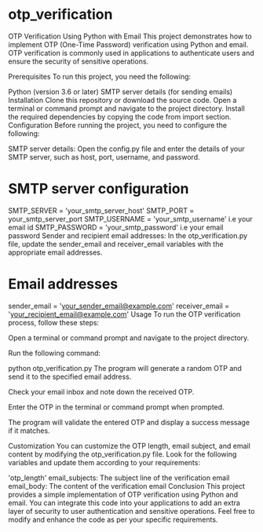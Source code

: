# otp_verification
OTP Verification Using Python with Email
This project demonstrates how to implement OTP (One-Time Password) verification using Python and email. OTP verification is commonly used in applications to authenticate users and ensure the security of sensitive operations.

Prerequisites
To run this project, you need the following:

Python (version 3.6 or later)
SMTP server details (for sending emails)
Installation
Clone this repository or download the source code.
Open a terminal or command prompt and navigate to the project directory.
Install the required dependencies by copying the code from import section.
Configuration
Before running the project, you need to configure the following:

SMTP server details: Open the config.py file and enter the details of your SMTP server, such as host, port, username, and password.

# SMTP server configuration
SMTP_SERVER = 'your_smtp_server_host'
SMTP_PORT = your_smtp_server_port
SMTP_USERNAME = 'your_smtp_username'     i.e your email id
SMTP_PASSWORD = 'your_smtp_password'     i.e your email password
Sender and recipient email addresses: In the otp_verification.py file, update the sender_email and receiver_email variables with the appropriate email addresses.

# Email addresses
sender_email = 'your_sender_email@example.com'
receiver_email = 'your_recipient_email@example.com'
Usage
To run the OTP verification process, follow these steps:

Open a terminal or command prompt and navigate to the project directory.

Run the following command:

python otp_verification.py
The program will generate a random OTP and send it to the specified email address.

Check your email inbox and note down the received OTP.

Enter the OTP in the terminal or command prompt when prompted.

The program will validate the entered OTP and display a success message if it matches.

Customization
You can customize the OTP length, email subject, and email content by modifying the otp_verification.py file. Look for the following variables and update them according to your requirements:

'otp_length'
email_subjects: The subject line of the verification email
email_body: The content of the verification email
Conclusion
This project provides a simple implementation of OTP verification using Python and email. You can integrate this code into your applications to add an extra layer of security to user authentication and sensitive operations. Feel free to modify and enhance the code as per your specific requirements.
